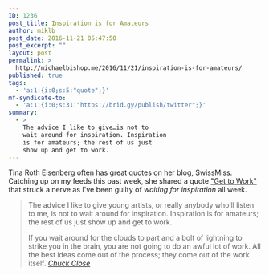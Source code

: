 ```yaml
---
ID: 1236
post_title: Inspiration is for Amateurs
author: miklb
post_date: 2016-11-21 05:47:50
post_excerpt: ""
layout: post
permalink: >
  http://michaelbishop.me/2016/11/21/inspiration-is-for-amateurs/
published: true
tags:
  - 'a:1:{i:0;s:5:"quote";}'
mf-syndicate-to:
  - 'a:1:{i:0;s:31:"https://brid.gy/publish/twitter";}'
summary:
  - >
    The advice I like to give…is not to
    wait around for inspiration. Inspiration
    is for amateurs; the rest of us just
    show up and get to work.
---
```

Tina Roth Eisenberg often has great quotes on her blog, SwissMiss. Catching up on my feeds this past week, she shared a quote ["Get to Work"](http://www.swiss-miss.com/2016/07/get-to-work-2.html) that struck a nerve as I've been guilty of *waiting for inspiration* all week.

<blockquote>
The advice I like to give young artists, or really anybody who’ll listen to me, is not to wait around for inspiration. Inspiration is for amateurs; the rest of us just show up and get to work.

If you wait around for the clouds to part and a bolt of lightning to strike you in the brain, you are not going to do an awful lot of work. All the best ideas come out of the process; they come out of the work itself.
<cite><a href="http://www.swiss-miss.com/2016/07/get-to-work-2.html">Chuck Close</a></cite>
</blockquote>